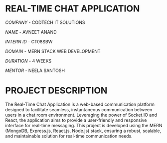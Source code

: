 # REAL-TIME CHAT APPLICATION

*COMPANY* - CODTECH IT SOLUTIONS

*NAME* - AVNEET ANAND

*INTERN ID* - CT08SBW

*DOMAIN* - MERN STACK WEB DEVELOPMENT

*DURATION* - 4 WEEKS

*MENTOR* - NEELA SANTOSH

# PROJECT DESCRIPTION #

The Real-Time Chat Application is a web-based communication platform designed to facilitate seamless, instantaneous communication between users in a chat room environment. Leveraging the power of Socket.IO and React, the application aims to provide a user-friendly and responsive interface for real-time messaging. This project is developed using the MERN (MongoDB, Express.js, React.js, Node.js) stack, ensuring a robust, scalable, and maintainable solution for real-time communication needs.
